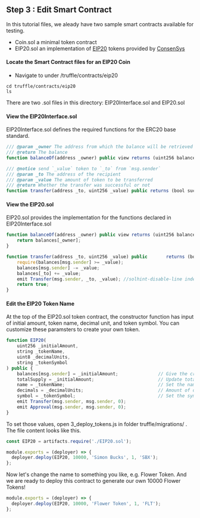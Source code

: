 ## Step 3 : Edit Smart Contract

<style>
  img{
    margin:0 auto;
    width:80%;
  }
</style>

In this tutorial files, we aleady have two sample smart contracts available for testing. 

- Coin.sol a minimal token contract
- EIP20.sol an implementation of [EIP20](https://github.com/ethereum/EIPs/blob/master/EIPS/eip-20-token-standard.md) tokens provided by [ConsenSys](https://github.com/ConsenSys/Tokens)

#### Locate the Smart Contract files for an EIP20 Coin
- Navigate to under /truffle/contracts/eip20
```shell
cd truffle/contracts/eip20
ls
```
There are two .sol files in this directory: EIP20Interface.sol and EIP20.sol

#### View the EIP20Interface.sol
EIP20Interface.sol defines the required functions for the ERC20 base standard.
``` javascript
/// @param _owner The address from which the balance will be retrieved
/// @return The balance
function balanceOf(address _owner) public view returns (uint256 balance);
```
``` javascript
/// @notice send `_value` token to `_to` from `msg.sender`
/// @param _to The address of the recipient
/// @param _value The amount of token to be transferred
/// @return Whether the transfer was successful or not
function transfer(address _to, uint256 _value) public returns (bool success);
```

#### View the EIP20.sol
EIP20.sol provides the implementation for the functions declared in EIP20Interface.sol

``` javascript
function balanceOf(address _owner) public view returns (uint256 balance) {
    return balances[_owner];
}

```
``` javascript
function transfer(address _to, uint256 _value) public       returns (bool success) {
    require(balances[msg.sender] >= _value);
    balances[msg.sender] -= _value;
    balances[_to] += _value;
    emit Transfer(msg.sender, _to, _value); //solhint-disable-line indent, no-unused-vars
    return true;
}
```

#### Edit the EIP20 Token Name
At the top of the EIP20.sol token contract, the constructor function has input of initial amount, token name, decimal unit, and token symbol. You can customize these paramsters to create your own token.

```javascript
function EIP20(
    uint256 _initialAmount,
    string _tokenName,
    uint8 _decimalUnits,
    string _tokenSymbol
) public {
    balances[msg.sender] = _initialAmount;               // Give the creator all initial tokens
    totalSupply = _initialAmount;                        // Update total supply
    name = _tokenName;                                   // Set the name for display purposes
    decimals = _decimalUnits;                            // Amount of decimals for display purposes
    symbol = _tokenSymbol;                               // Set the symbol for display purposes
    emit Transfer(msg.sender, msg.sender, 0); 
    emit Approval(msg.sender, msg.sender, 0);
}
```

To set those values, open 3_deploy_tokens.js in folder truffle/migrations/ . The file content looks like this. 

``` javascript
const EIP20 = artifacts.require('./EIP20.sol');

module.exports = (deployer) => {
  deployer.deploy(EIP20, 10000, 'Simon Bucks', 1, 'SBX');
};

```

Now let's change the name to something you like, e.g. Flower Token. And we are ready to deploy this contract to generate our own 10000 Flower Tokens!
```javascript
module.exports = (deployer) => {
  deployer.deploy(EIP20, 10000, 'Flower Token', 1, 'FLT');
};
```


